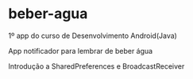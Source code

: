 # beber-agua

1º app do curso de Desenvolvimento Android(Java)

App notificador para lembrar de beber água

Introdução a SharedPreferences e BroadcastReceiver


